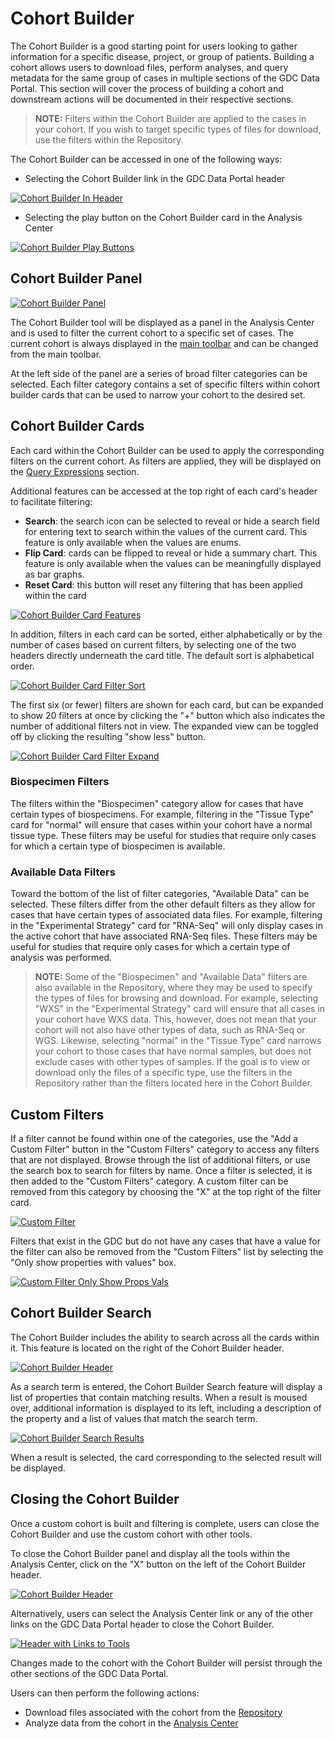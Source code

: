 # Cohort Builder

The Cohort Builder is a good starting point for users looking to gather information for a specific disease, project, or group of patients. Building a cohort allows users to download files, perform analyses, and query metadata for the same group of cases in multiple sections of the GDC Data Portal. This section will cover the process of building a cohort and downstream actions will be documented in their respective sections.

> **NOTE:** Filters within the Cohort Builder are applied to the cases in your cohort. If you wish to target specific types of files for download, use the filters within the Repository.

The Cohort Builder can be accessed in one of the following ways:

* Selecting the Cohort Builder link in the GDC Data Portal header

[![Cohort Builder In Header](images/ToolLinksInHeader.png)](images/ToolLinksInHeader.png "Click to see the full image.")

* Selecting the play button on the Cohort Builder card in the Analysis Center

[![Cohort Builder Play Buttons](images/CohortBuilderInAnalysisCenter.png)](images/CohortBuilderInAnalysisCenter.png "Click to see the full image.")

## Cohort Builder Panel ##

[![Cohort Builder Panel](images/CohortBuilderPanel.png)](images/CohortBuilderPanel.png "Image of Cohort Builder Panel. Click to see the full image.")

The Cohort Builder tool will be displayed as a panel in the Analysis Center and is used to filter the current cohort to a specific set of cases. The current cohort is always displayed in the [main toolbar](getting_started.md#main-toolbar) and can be changed from the main toolbar.

At the left side of the panel are a series of broad filter categories can be selected. Each filter category contains a set of specific filters within cohort builder cards that can be used to narrow your cohort to the desired set.

## Cohort Builder Cards
Each card within the Cohort Builder can be used to apply the corresponding filters on the current cohort. As filters are applied, they will be displayed on the [Query Expressions](getting_started.md#query-expressions) section.

Additional features can be accessed at the top right of each card's header to facilitate filtering:

* **Search**: the search icon can be selected to reveal or hide a search field for entering text to search within the values of the current card. This feature is only available when the values are enums.
* **Flip Card**: cards can be flipped to reveal or hide a summary chart. This feature is only available when the values can be meaningfully displayed as bar graphs.
* **Reset Card**: this button will reset any filtering that has been applied within the card

[![Cohort Builder Card Features](images/search_flip_reset_card.png)](images/search_flip_reset_card.png "Image of Cohort Builder Card Features. Click to see the full image.")

In addition, filters in each card can be sorted, either alphabetically or by the number of cases based on current filters, by selecting one of the two headers directly underneath the card title. The default sort is alphabetical order.

[![Cohort Builder Card Filter Sort](images/alpha_desc_card_filter_order.png)](images/alpha_desc_card_filter_order.png "Image of Cohort Builder Card Filter Sort. Click to see the full image.")

The first six (or fewer) filters are shown for each card, but can be expanded to show 20 filters at once by clicking the "+" button which also indicates the number of additional filters not in view. The expanded view can be toggled off by clicking the resulting "show less" button.

[![Cohort Builder Card Filter Expand](images/card_expand.png)](images/card_expand.png "Image of how to expand cohort builder card filters. Click to see the full image.")

### Biospecimen Filters
The filters within the "Biospecimen" category allow for cases that have certain types of biospecimens. For example, filtering in the "Tissue Type" card for "normal" will ensure that cases within your cohort have a normal tissue type. These filters may be useful for studies that require only cases for which a certain type of biospecimen is available.

### Available Data Filters

Toward the bottom of the list of filter categories, "Available Data" can be selected.  These filters differ from the other default filters as they allow for cases that have certain types of associated data files. For example, filtering in the "Experimental Strategy" card for "RNA-Seq" will only display cases in the active cohort that have associated RNA-Seq files. These filters may be useful for studies that require only cases for which a certain type of analysis was performed.

> **NOTE:** Some of the "Biospecimen" and "Available Data" filters are also available in the Repository, where they may be used to specify the types of files for browsing and download. For example, selecting "WXS" in the "Experimental Strategy" card will ensure that all cases in your cohort have WXS data. This, however, does not mean that your cohort will not also have other types of data, such as RNA-Seq or WGS. Likewise, selecting "normal" in the "Tissue Type" card narrows your cohort to those cases that have normal samples, but does not exclude cases with other types of samples. If the goal is to view or download only the files of a specific type, use the filters in the Repository rather than the filters located here in the Cohort Builder.

## Custom Filters ##

If a filter cannot be found within one of the categories, use the "Add a Custom Filter" button in the "Custom Filters" category to access any filters that are not displayed. Browse through the list of additional filters, or use the search box to search for filters by name. Once a filter is selected, it is then added to the "Custom Filters" category.  A custom filter can be removed from this category by choosing the "X" at the top right of the filter card.

[![Custom Filter](images/CustomFilter.png)](images/CustomFilter.png "Image of Custom Filter search box. Click to see the full image.")

Filters that exist in the GDC but do not have any cases that have a value for the filter can also be removed from the "Custom Filters" list by selecting the "Only show properties with values" box.

[![Custom Filter Only Show Props Vals](images/only_show_props_vals.png)](images/only_show_props_vals.png "Image of toggle for properties with values for custom filters in cohort builder. Click to see the full image.")

## Cohort Builder Search

The Cohort Builder includes the ability to search across all the cards within it. This feature is located on the right of the Cohort Builder header.

[![Cohort Builder Header](images/CohortBuilderHeader.png)](images/CohortBuilderHeader.png "Image of Cohort Builder Header. Click to see the full image.")

As a search term is entered, the Cohort Builder Search feature will display a list of properties that contain matching results. When a result is moused over, additional information is displayed to its left, including a description of the property and a list of values that match the search term.

[![Cohort Builder Search Results](images/CohortBuilderSearchResults.png)](images/CohortBuilderSearchResults.png "Image of Cohort Builder Search Results. Click to see the full image.")

When a result is selected, the card corresponding to the selected result will be displayed.

## Closing the Cohort Builder

Once a custom cohort is built and filtering is complete, users can close the Cohort Builder and use the custom cohort with other tools.

To close the Cohort Builder panel and display all the tools within the Analysis Center, click on the "X" button on the left of the Cohort Builder header.

[![Cohort Builder Header](images/CohortBuilderHeader.png)](images/CohortBuilderHeader.png "Image of Cohort Builder Header. Click to see the full image.")

Alternatively, users can select the Analysis Center link or any of the other links on the GDC Data Portal header to close the Cohort Builder.

[![Header with Links to Tools](images/ToolLinksInHeader.png)](images/ToolLinksInHeader.png "Click to see the full image.")

Changes made to the cohort with the Cohort Builder will persist through the other sections of the GDC Data Portal.

Users can then perform the following actions:

* Download files associated with the cohort from the [Repository](Repository.md)
* Analyze data from the cohort in the [Analysis Center](analysis_center.md)
